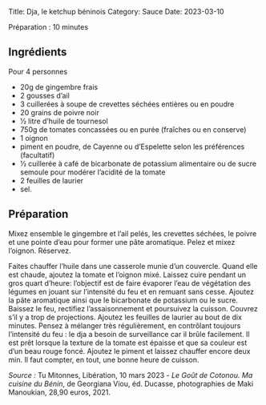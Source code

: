 Title: Dja, le ketchup béninois 
Category: Sauce
Date: 2023-03-10

Préparation : 10 minutes

## Ingrédients

Pour 4 personnes

* 20g de gingembre frais
* 2 gousses d’ail
* 3 cuillerées à soupe de crevettes séchées entières ou en poudre
* 20 grains de poivre noir
* 1⁄2 litre d’huile de tournesol
* 750g de tomates concassées ou en purée (fraîches ou en conserve)
* 1 oignon
* piment en poudre, de Cayenne ou d’Espelette selon les préférences (facultatif)
* 1⁄2 cuillerée à café de bicarbonate de potassium alimentaire ou de sucre semoule pour modérer l’acidité de la tomate
* 2 feuilles de laurier
* sel.

## Préparation

Mixez ensemble le gingembre et l’ail pelés, les crevettes séchées, le poivre et une pointe d’eau
pour former une pâte aromatique. Pelez et mixez l’oignon. Réservez.

Faites chauffer l’huile dans une casserole munie d’un couvercle. Quand elle est chaude, ajoutez la
tomate et l’oignon mixé. Laissez cuire pendant un gros quart d’heure: l’objectif est de faire
évaporer l’eau de végétation des légumes en jouant sur l’intensité du feu et en remuant sans cesse.
Ajoutez la pâte aromatique ainsi que le bicarbonate de potassium ou le sucre. Baissez le feu,
rectifiez l’assaisonnement et poursuivez la cuisson. Couvrez s’il y a trop de projections. Ajoutez
les feuilles de laurier au bout de dix minutes. Pensez à mélanger très régulièrement, en
contrôlant toujours l’intensité du feu : le dja a besoin de surveillance car il brûle facilement.
Il est prêt lorsque la texture de la tomate est épaisse et que sa couleur est d’un beau rouge foncé.
Ajoutez le piment et laissez chauffer encore deux min. Il faut compter, en tout, une bonne heure de cuisson.

*Source :* Tu Mitonnes, Libération, 10 mars 2023 - *Le Goût de Cotonou. Ma cuisine du Bénin*, de
Georgiana Viou, éd. Ducasse, photographies de Maki Manoukian, 28,90 euros, 2021.
